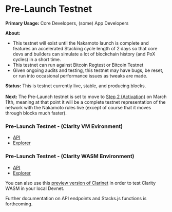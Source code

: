 # Pre-Launch Testnet

**Primary Usage:** Core Developers, (some) App Developers

**About:**

* This testnet will exist until the Nakamoto launch is complete and features an accelerated Stacking cycle length of 2 days so that core devs and builders can simulate a lot of blockchain history (and PoX cycles) in a short time.
* This testnet can run against Bitcoin Regtest or Bitcoin Testnet
* Given ongoing audits and testing, this testnet may have bugs, be reset, or run into occasional performance issues as tweaks are made.

**Status:** This is testnet currently live, stable, and producing blocks.\
\
**Next:** The Pre-Launch testnet is set to move to [Step 2 (Activation)](../nakamoto-rollout-plan.md) on March 11th, meaning at that point it will be a complete testnet representation of the network with the Nakamoto rules live (except of course that it moves through blocks much faster).

### Pre-Launch Testnet - (Clarity VM Evironment)

* [API](https://api.nakamoto-1.hiro.so/extended/v1/status)
* [Explorer](https://explorer.hiro.so/blocks?chain=testnet\&api=https://api.nakamoto-1.hiro.so)

### Pre-Launch Testnet - (Clarity WASM Environment)

* [API](https://api.nakamoto-2.hiro.so/extended/v1/status)
* [Explorer](https://explorer.hiro.so/blocks?chain=testnet\&api=https://api.nakamoto-2.hiro.so)

You can also use this [preview version of Clarinet](https://github.com/hirosystems/clarinet/releases/tag/nakamoto-preview-1) in order to test Clarity WASM in your local Devnet.

Further documentation on API endpoints and Stacks.js functions is forthcoming.
